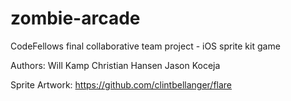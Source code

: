 zombie-arcade
==================

CodeFellows final collaborative team project - iOS sprite kit game

Authors:
Will Kamp
Christian Hansen
Jason Koceja

Sprite Artwork:
https://github.com/clintbellanger/flare
